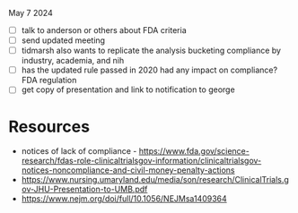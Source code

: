 May 7 2024
- [ ] talk to anderson or others about FDA criteria
- [ ] send updated meeting 
- [ ] tidmarsh also wants to replicate the analysis bucketing compliance by industry, academia, and nih
- [ ] has the updated rule passed in 2020 had any impact on compliance? FDA regulation 
- [ ] get copy of presentation and link to notification to george

# Resources
- notices of lack of compliance - https://www.fda.gov/science-research/fdas-role-clinicaltrialsgov-information/clinicaltrialsgov-notices-noncompliance-and-civil-money-penalty-actions 
- https://www.nursing.umaryland.edu/media/son/research/ClinicalTrials.gov-JHU-Presentation-to-UMB.pdf
- https://www.nejm.org/doi/full/10.1056/NEJMsa1409364
